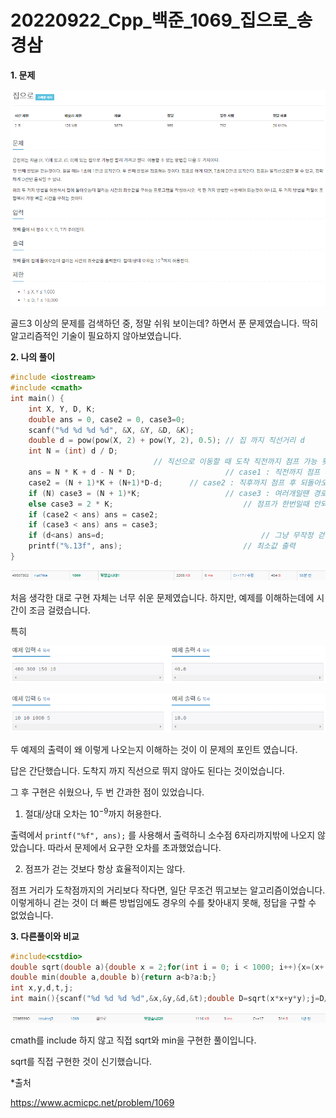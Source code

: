 # 20220922_Cpp_백준_1069_집으로_송경삼

**1. 문제**

![](0922_Cpp_백준_1069_집으로_assets/2022-09-22-14-30-47-image.png)

골드3 이상의 문제를 검색하던 중, 정말 쉬워 보이는데? 하면서 푼 문제였습니다. 딱히 알고리즘적인 기술이 필요하지 않아보였습니다.



**2. 나의 풀이**

```cpp
#include <iostream>
#include <cmath>
int main() {
	int X, Y, D, K;
	double ans = 0, case2 = 0, case3=0;
	scanf("%d %d %d %d", &X, &Y, &D, &K);
	double d = pow(pow(X, 2) + pow(Y, 2), 0.5); // 집 까지 직선거리 d
	int N = (int) d / D;
								// 직선으로 이동할 때 도착 직전까지 점프 가능 횟수
	ans = N * K + d - N * D;					// case1 : 직전까지 점프 후 앞으로 걷기 
	case2 = (N + 1)*K + (N+1)*D-d;		// case2 : 직후까지 점프 후 되돌아오며 걷기
	if (N) case3 = (N + 1)*K;					// case3 : 여러개일땐 경로를 비틀며 최소한의 점프로 도착하기
	else case3 = 2 * K;								// 점프가 한번일때 안되므로 최소한 2번
	if (case2 < ans) ans = case2;
	if (case3 < ans) ans = case3;
	if (d<ans) ans=d;									// 그냥 무작정 걷기
	printf("%.13f", ans);							// 최소값 출력
}
```

![](0922_Cpp_백준_1069_집으로_assets/2022-09-22-14-34-32-image.png)

처음 생각한 대로 구현 자체는 너무 쉬운 문제였습니다. 하지만, 예제를 이해하는데에 시간이 조금 걸렸습니다.

특히

![](0922_Cpp_백준_1069_집으로_assets/2022-09-22-14-33-32-image.png)

![](0922_Cpp_백준_1069_집으로_assets/2022-09-22-14-33-45-image.png)

두 예제의 출력이 왜 이렇게 나오는지 이해하는 것이 이 문제의 포인트 였습니다.

답은 간단했습니다. 도착지 까지 직선으로 뛰지 않아도 된다는 것이었습니다.

그 후 구현은 쉬웠으나, 두 번 간과한 점이 있었습니다.

1. 절대/상대 오차는 $10^{-9}$까지 허용한다.

출력에서 `printf("%f", ans);` 를 사용해서 출력하니 소수점 6자리까지밖에 나오지 않았습니다. 따라서 문제에서 요구한 오차를 초과했었습니다.

2. 점프가 걷는 것보다 항상 효율적이지는 않다.

점프 거리가 도착점까지의 거리보다 작다면, 일단 무조건 뛰고보는 알고리즘이었습니다. 이렇게하니 걷는 것이 더 빠른 방법임에도 경우의 수를 찾아내지 못해, 정답을 구할 수 없었습니다.



**3. 다른풀이와 비교**

```cpp
#include<cstdio>
double sqrt(double a){double x = 2;for(int i = 0; i < 1000; i++){x=(x+(a/x))/2;}return x;}
double min(double a,double b){return a<b?a:b;}
int x,y,d,t,j;
int main(){scanf("%d %d %d %d",&x,&y,&d,&t);double D=sqrt(x*x+y*y);j=D/d;printf("%.9lf\n",min(D, min(j*t+D-j*d, j==0?min(2*t,t+d-D):(j+1)*t)));}
```

![](0922_Cpp_백준_1069_집으로_assets/2022-09-22-14-53-02-image.png)

cmath를 include 하지 않고 직접 sqrt와 min을 구현한 풀이입니다.

sqrt를 직접 구현한 것이 신기했습니다.



*출처

https://www.acmicpc.net/problem/1069
